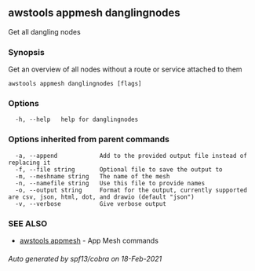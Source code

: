 ## awstools appmesh danglingnodes

Get all dangling nodes

### Synopsis

Get an overview of all nodes without a route or service attached to them

```
awstools appmesh danglingnodes [flags]
```

### Options

```
  -h, --help   help for danglingnodes
```

### Options inherited from parent commands

```
  -a, --append            Add to the provided output file instead of replacing it
  -f, --file string       Optional file to save the output to
  -m, --meshname string   The name of the mesh
  -n, --namefile string   Use this file to provide names
  -o, --output string     Format for the output, currently supported are csv, json, html, dot, and drawio (default "json")
  -v, --verbose           Give verbose output
```

### SEE ALSO

* [awstools appmesh](awstools_appmesh.md)	 - App Mesh commands

###### Auto generated by spf13/cobra on 18-Feb-2021
